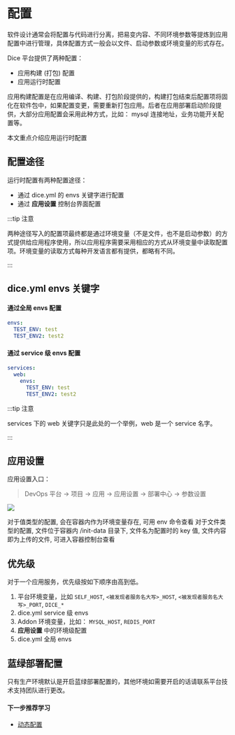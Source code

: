 # 配置

软件设计通常会将配置与代码进行分离，把易变内容、不同环境参数等提炼到应用配置中进行管理，具体配置方式一般会以文件、启动参数或环境变量的形式存在。

Dice 平台提供了两种配置：

* 应用构建 (打包) 配置
* 应用运行时配置

应用构建配置是在应用编译、构建、打包阶段提供的，构建打包结束后配置项将固化在软件包中，如果配置变更，需要重新打包应用。后者在应用部署启动阶段提供，大部分应用配置会采用此种方式，比如： mysql 连接地址，业务功能开关配置等。

本文重点介绍应用运行时配置

## 配置途径

运行时配置有两种配置途径：

* 通过 dice.yml 的 envs 关键字进行配置
* 通过 **应用设置** 控制台界面配置

:::tip 注意

两种途径写入的配置项最终都是通过环境变量（不是文件，也不是启动参数）的方式提供给应用程序使用，所以应用程序需要采用相应的方式从环境变量中读取配置项。环境变量的读取方式每种开发语言都有提供，都略有不同。

:::

## dice.yml envs 关键字

#### 通过全局 envs 配置

```yaml
envs:
  TEST_ENV: test
  TEST_ENV2: test2
```

#### 通过 service 级 envs 配置

```yaml
services:
  web:
    envs:
      TEST_ENV: test
      TEST_ENV2: test2
```

:::tip 注意

services 下的 web 关键字只是此处的一个举例，web 是一个 service 名字。

:::

## 应用设置

应用设置入口：
> DevOps 平台 -> 项目 -> 应用 -> 应用设置 -> 部署中心 -> 参数设置

![](http://terminus-paas.oss-cn-hangzhou.aliyuncs.com/paas-doc/2020/06/28/72624ab9-d825-4a09-8dc9-07f63ca37ffe.png)

对于值类型的配置, 会在容器内作为环境变量存在, 可用 env 命令查看
对于文件类型的配置, 文件位于容器内 /init-data 目录下, 文件名为配置时的 key 值, 文件内容即为上传的文件, 可进入容器控制台查看

## 优先级

对于一个应用服务，优先级按如下顺序由高到低。

1. 平台环境变量，比如 `SELF_HOST`, `<被发现者服务名大写>_HOST`, `<被发现者服务名大写>_PORT`, `DICE_*`
2. dice.yml service 级 envs
3. Addon 环境变量，比如： `MYSQL_HOST`, `REDIS_PORT`
4. **应用设置** 中的环境级配置
5. dice.yml 全局 envs

## 蓝绿部署配置

只有生产环境默认是开启蓝绿部署配置的，其他环境如需要开启的话请联系平台技术支持团队进行更改。

#### 下一步推荐学习

* [动态配置](./config-center.md)
